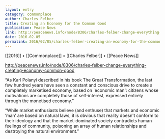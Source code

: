 ```yaml
---
layout: entry
category: commonplace
author: Charles Felber
title: Creating an Economy for the Common Good
publication: Peace News
link: http://peacenews.info/node/8306/charles-felber-change-everything-creating-economy-common-good
date: 2016-02-05
permalink: 2016/02/05/charles-felber-creating-an-economy-for-the-common-good
---
```


[[2016]] • [[Commonplace]] • [[Charles Felber]] • [[Peace News]]

http://peacenews.info/node/8306/charles-felber-change-everything-creating-economy-common-good

“As Karl Polanyi described in his book The Great Transformation, the last few hundred years have seen a constant and conscious drive to create a completely marketised economy, based on 'economic man': citizens whose motivations are completely those of self-interest, expressed entirely through the monetised economy.”

“While market enthusiasts believe (and enthuse) that markets and economic ‘man’ are based on natural laws, it is obvious that reality doesn't conform to their ideology and that the market-dominated society contradicts human feelings of community, poisoning an array of human relationships and destroying the natural environment.”

